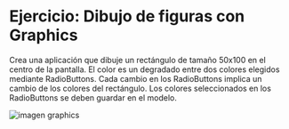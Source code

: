 # Ejercicio: Dibujo de figuras con Graphics

Crea una aplicación que dibuje un rectángulo de tamaño 50x100 en el centro de la
pantalla. El color es un degradado entre dos colores elegidos mediante RadioButtons.
Cada cambio en los RadioButtons implica un cambio de los colores del rectángulo. Los
colores seleccionados en los RadioButtons se deben guardar en el modelo.

![imagen graphics](imagen_graphics_swing.png)

